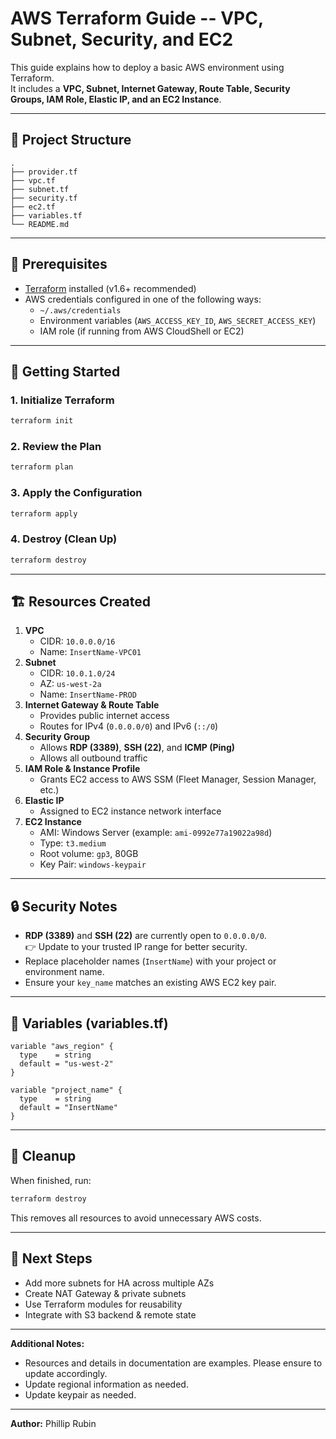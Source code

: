 # AWS Terraform Guide -- VPC, Subnet, Security, and EC2

This guide explains how to deploy a basic AWS environment using
Terraform.\
It includes a **VPC, Subnet, Internet Gateway, Route Table, Security
Groups, IAM Role, Elastic IP, and an EC2 Instance**.

------------------------------------------------------------------------

## 📂 Project Structure

    .
    ├── provider.tf
    ├── vpc.tf
    ├── subnet.tf
    ├── security.tf
    ├── ec2.tf
    ├── variables.tf
    └── README.md

------------------------------------------------------------------------

## 🔧 Prerequisites

-   [Terraform](https://developer.hashicorp.com/terraform/downloads)
    installed (v1.6+ recommended)
-   AWS credentials configured in one of the following ways:
    -   `~/.aws/credentials`
    -   Environment variables (`AWS_ACCESS_KEY_ID`,
        `AWS_SECRET_ACCESS_KEY`)
    -   IAM role (if running from AWS CloudShell or EC2)

------------------------------------------------------------------------

## 🚀 Getting Started

### 1. Initialize Terraform

``` bash
terraform init
```

### 2. Review the Plan

``` bash
terraform plan
```

### 3. Apply the Configuration

``` bash
terraform apply
```

### 4. Destroy (Clean Up)

``` bash
terraform destroy
```

------------------------------------------------------------------------

## 🏗 Resources Created

1.  **VPC**
    -   CIDR: `10.0.0.0/16`
    -   Name: `InsertName-VPC01`
2.  **Subnet**
    -   CIDR: `10.0.1.0/24`
    -   AZ: `us-west-2a`
    -   Name: `InsertName-PROD`
3.  **Internet Gateway & Route Table**
    -   Provides public internet access
    -   Routes for IPv4 (`0.0.0.0/0`) and IPv6 (`::/0`)
4.  **Security Group**
    -   Allows **RDP (3389)**, **SSH (22)**, and **ICMP (Ping)**
    -   Allows all outbound traffic
5.  **IAM Role & Instance Profile**
    -   Grants EC2 access to AWS SSM (Fleet Manager, Session Manager,
        etc.)
6.  **Elastic IP**
    -   Assigned to EC2 instance network interface
7.  **EC2 Instance**
    -   AMI: Windows Server (example: `ami-0992e77a19022a98d`)
    -   Type: `t3.medium`
    -   Root volume: `gp3`, 80GB
    -   Key Pair: `windows-keypair`

------------------------------------------------------------------------

## 🔒 Security Notes

-   **RDP (3389)** and **SSH (22)** are currently open to `0.0.0.0/0`.\
    👉 Update to your trusted IP range for better security.
-   Replace placeholder names (`InsertName`) with your project or
    environment name.
-   Ensure your `key_name` matches an existing AWS EC2 key pair.

------------------------------------------------------------------------

## 📌 Variables (variables.tf)

``` hcl
variable "aws_region" {
  type    = string
  default = "us-west-2"
}

variable "project_name" {
  type    = string
  default = "InsertName"
}
```

------------------------------------------------------------------------

## 🧹 Cleanup

When finished, run:

``` bash
terraform destroy
```

This removes all resources to avoid unnecessary AWS costs.

------------------------------------------------------------------------

## 📖 Next Steps

-   Add more subnets for HA across multiple AZs
-   Create NAT Gateway & private subnets
-   Use Terraform modules for reusability
-   Integrate with S3 backend & remote state

------------------------------------------------------------------------

**Additional Notes:**
- Resources and details in documentation are examples. Please ensure to update accordingly.
- Update regional information as needed.
- Update keypair as needed.

------------------------------------------------------------------------

**Author:** Phillip Rubin
